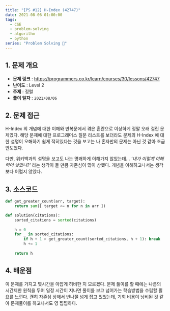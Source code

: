 ```yaml
---
title: "[PS #12] H-Index (42747)"
date: 2021-08-06 01:00:00
tags:
  - CSE
  - problem-solving
  - algorithm
  - python
series: "Problem Solving 🤔"
---
```


## 1. 문제 개요

- **문제 링크** : https://programmers.co.kr/learn/courses/30/lessons/42747
- **난이도** : Level 2
- **주제** : 정렬
- **풀이 일자** : `2021/08/06`

## 2. 문제 접근

H-Index 의 개념에 대한 이해와 반복문에서 겪은 혼란으로 이상하게 정말 오래 걸린 문제였다. 해당 문제에 대한 프로그래머스 질문 리스트를 보더라도 문제의 H-Index 에 대한 설명이 오해하기 쉽게 적혀있다는 것을 보고는 나 혼자만의 문제는 아닌 것 같아 조금 안도했다.

다만, 위키백과의 설명을 보고도 나는 명쾌하게 이해가지 않았는데... _'내가 이렇게 이해력이 낮았나?'_ 라는 생각이 들 만큼 자존심이 많이 상했다. 개념을 이해하고나서는 생각보다 어렵지 않았다. 

## 3. 소스코드

```python
def get_greater_count(arr, target):
    return sum([ target <= n for n in arr ])

def solution(citations):
    sorted_citations = sorted(citations)
    
    h = 0
    for _ in sorted_citations:
        if h + 1 > get_greater_count(sorted_citations, h + 1): break
        h += 1
        
    return h
```

## 4. 배운점

이 문제를 가지고 몇시간을 아깝게 허비한 지 모르겠다. 문제 풀이를 할 때에는 나름의 시간제한 원칙을 두어 일정 시간이 지나면 풀이를 보고 넘어가는 학습방법을 수립할 필요를 느낀다. 괜히 자존심 상해서 반나절 넘게 잡고 있었는데, 기회 비용이 낭비된 것 같아 문제풀이를 하고나서도 영 찝찝하다.
